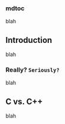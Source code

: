 ### mdtoc

blah

<!-- mdtoc-start -->
<!-- mdtoc-end -->

## Introduction

blah

### Really? `Seriously?`

blah

## C  vs. C++

blah
